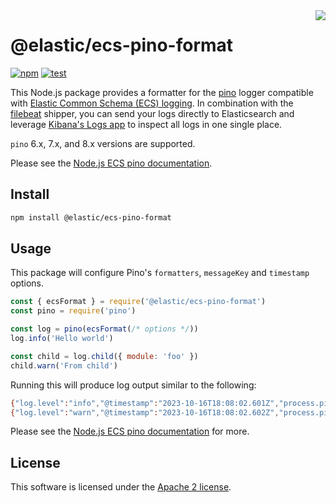 <img align="right" width="auto" height="auto" src="https://www.elastic.co/static-res/images/elastic-logo-200.png">

# @elastic/ecs-pino-format

[![npm](https://img.shields.io/npm/v/@elastic/ecs-pino-format.svg)](https://www.npmjs.com/package/@elastic/ecs-pino-format)
[![test](https://github.com/elastic/ecs-logging-nodejs/actions/workflows/test.yml/badge.svg)](https://github.com/elastic/ecs-logging-nodejs/actions/workflows/test.yml)

This Node.js package provides a formatter for the [pino](https://getpino.io/)
logger compatible with [Elastic Common Schema (ECS) logging](https://www.elastic.co/guide/en/ecs/current/index.html).
In combination with the [filebeat](https://www.elastic.co/products/beats/filebeat)
shipper, you can send your logs directly to Elasticsearch and leverage
[Kibana's Logs app](https://www.elastic.co/guide/en/observability/current/monitor-logs.html)
to inspect all logs in one single place.

`pino` 6.x, 7.x, and 8.x versions are supported.

Please see the [Node.js ECS pino documentation](https://www.elastic.co/guide/en/ecs-logging/nodejs/current/pino.html).


## Install

```sh
npm install @elastic/ecs-pino-format
```

## Usage

This package will configure Pino's `formatters`, `messageKey` and `timestamp` options.

```js
const { ecsFormat } = require('@elastic/ecs-pino-format')
const pino = require('pino')

const log = pino(ecsFormat(/* options */))
log.info('Hello world')

const child = log.child({ module: 'foo' })
child.warn('From child')
```

Running this will produce log output similar to the following:

```sh
{"log.level":"info","@timestamp":"2023-10-16T18:08:02.601Z","process.pid":74325,"host.hostname":"pink.local","ecs.version":"8.10.0","message":"Hello world"}
{"log.level":"warn","@timestamp":"2023-10-16T18:08:02.602Z","process.pid":74325,"host.hostname":"pink.local","ecs.version":"8.10.0","module":"foo","message":"From child"}
```

Please see the [Node.js ECS pino documentation](https://www.elastic.co/guide/en/ecs-logging/nodejs/current/pino.html) for more.

## License

This software is licensed under the [Apache 2 license](./LICENSE).
